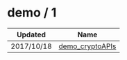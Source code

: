 
  # demo / 1

  | Updated    | Name                                                          |
| ---------- | ------------------------------------------------------------- |
| 2017/10/18 | [demo_cryptoAPIs](https://github.com/marcpre/demo_cryptoAPIs) |
  